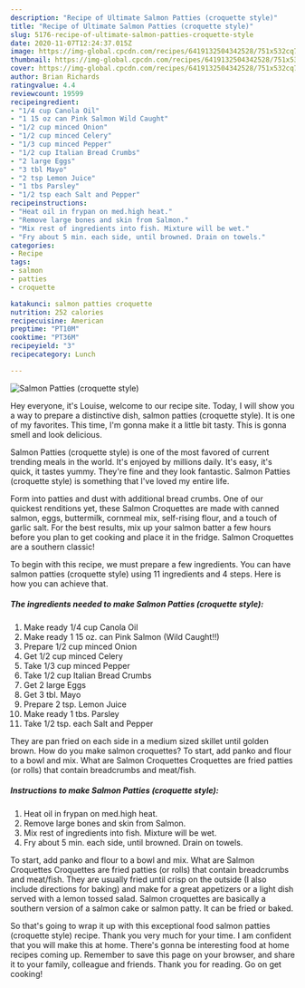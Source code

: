 ```yaml
---
description: "Recipe of Ultimate Salmon Patties (croquette style)"
title: "Recipe of Ultimate Salmon Patties (croquette style)"
slug: 5176-recipe-of-ultimate-salmon-patties-croquette-style
date: 2020-11-07T12:24:37.015Z
image: https://img-global.cpcdn.com/recipes/6419132504342528/751x532cq70/salmon-patties-croquette-style-recipe-main-photo.jpg
thumbnail: https://img-global.cpcdn.com/recipes/6419132504342528/751x532cq70/salmon-patties-croquette-style-recipe-main-photo.jpg
cover: https://img-global.cpcdn.com/recipes/6419132504342528/751x532cq70/salmon-patties-croquette-style-recipe-main-photo.jpg
author: Brian Richards
ratingvalue: 4.4
reviewcount: 19599
recipeingredient:
- "1/4 cup Canola Oil"
- "1 15 oz can Pink Salmon Wild Caught"
- "1/2 cup minced Onion"
- "1/2 cup minced Celery"
- "1/3 cup minced Pepper"
- "1/2 cup Italian Bread Crumbs"
- "2 large Eggs"
- "3 tbl Mayo"
- "2 tsp Lemon Juice"
- "1 tbs Parsley"
- "1/2 tsp each Salt and Pepper"
recipeinstructions:
- "Heat oil in frypan on med.high heat."
- "Remove large bones and skin from Salmon."
- "Mix rest of ingredients into fish. Mixture will be wet."
- "Fry about 5 min. each side, until browned. Drain on towels."
categories:
- Recipe
tags:
- salmon
- patties
- croquette

katakunci: salmon patties croquette 
nutrition: 252 calories
recipecuisine: American
preptime: "PT10M"
cooktime: "PT36M"
recipeyield: "3"
recipecategory: Lunch

---
```



![Salmon Patties (croquette style)](https://img-global.cpcdn.com/recipes/6419132504342528/751x532cq70/salmon-patties-croquette-style-recipe-main-photo.jpg)

Hey everyone, it's Louise, welcome to our recipe site. Today, I will show you a way to prepare a distinctive dish, salmon patties (croquette style). It is one of my favorites. This time, I'm gonna make it a little bit tasty. This is gonna smell and look delicious.

Salmon Patties (croquette style) is one of the most favored of current trending meals in the world. It's enjoyed by millions daily. It's easy, it's quick, it tastes yummy. They're fine and they look fantastic. Salmon Patties (croquette style) is something that I've loved my entire life.

Form into patties and dust with additional bread crumbs. One of our quickest renditions yet, these Salmon Croquettes are made with canned salmon, eggs, buttermilk, cornmeal mix, self-rising flour, and a touch of garlic salt. For the best results, mix up your salmon batter a few hours before you plan to get cooking and place it in the fridge. Salmon Croquettes are a southern classic!


To begin with this recipe, we must prepare a few ingredients. You can have salmon patties (croquette style) using 11 ingredients and 4 steps. Here is how you can achieve that.

<!--inarticleads1-->

##### The ingredients needed to make Salmon Patties (croquette style):

1. Make ready 1/4 cup Canola Oil
1. Make ready 1 15 oz. can Pink Salmon (Wild Caught!!)
1. Prepare 1/2 cup minced Onion
1. Get 1/2 cup minced Celery
1. Take 1/3 cup minced Pepper
1. Take 1/2 cup Italian Bread Crumbs
1. Get 2 large Eggs
1. Get 3 tbl. Mayo
1. Prepare 2 tsp. Lemon Juice
1. Make ready 1 tbs. Parsley
1. Take 1/2 tsp. each Salt and Pepper


They are pan fried on each side in a medium sized skillet until golden brown. How do you make salmon croquettes? To start, add panko and flour to a bowl and mix. What are Salmon Croquettes Croquettes are fried patties (or rolls) that contain breadcrumbs and meat/fish. 

<!--inarticleads2-->

##### Instructions to make Salmon Patties (croquette style):

1. Heat oil in frypan on med.high heat.
1. Remove large bones and skin from Salmon.
1. Mix rest of ingredients into fish. Mixture will be wet.
1. Fry about 5 min. each side, until browned. Drain on towels.


To start, add panko and flour to a bowl and mix. What are Salmon Croquettes Croquettes are fried patties (or rolls) that contain breadcrumbs and meat/fish. They are usually fried until crisp on the outside (I also include directions for baking) and make for a great appetizers or a light dish served with a lemon tossed salad. Salmon croquettes are basically a southern version of a salmon cake or salmon patty. It can be fried or baked. 

So that's going to wrap it up with this exceptional food salmon patties (croquette style) recipe. Thank you very much for your time. I am confident that you will make this at home. There's gonna be interesting food at home recipes coming up. Remember to save this page on your browser, and share it to your family, colleague and friends. Thank you for reading. Go on get cooking!
